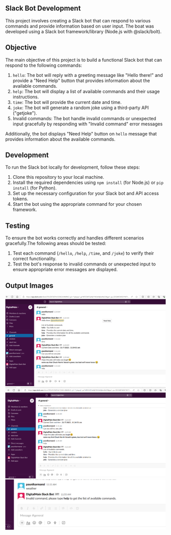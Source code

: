 ## Slack Bot Development

This project involves creating a Slack bot that can respond to various commands and provide information based on user input. The boat was developed using a Slack bot framework/library (Node.js with @slack/bolt).

## Objective

The main objective of this project is to build a functional Slack bot that can respond to the following commands:

1. `hello`: The bot will reply with a greeting message like "Hello there!" and provide a "Need Help" button that provides information about the available commands.
2. `help`: The bot will display a list of available commands and their usage instructions.
3. `time`: The bot will provide the current date and time.
4. `joke`: The bot will generate a random joke using a third-party API ("getjoke").
5. Invalid commands: The bot handle invalid commands or unexpected input gracefully by responding with "Invalid command" error messages

Additionally, the bot displays "Need Help" button on `hello` message that provides information about the available commands.

## Development

To run the Slack bot locally for development, follow these steps:

1. Clone this repository to your local machine.
2. Install the required dependencies using `npm install` (for Node.js) or `pip install` (for Python).
3. Set up the necessary configuration for your Slack bot and API access tokens.
4. Start the bot using the appropriate command for your chosen framework.

## Testing

To ensure the bot works correctly and handles different scenarios gracefully.The following areas should be tested:

1. Test each command (`/hello`, `/help`, `/time`, and `/joke`) to verify their correct functionality.
2. Test the bot's response to invalid commands or unexpected input to ensure appropriate error messages are displayed.

## Output Images

![output1](output1.png)
![output2](output2.png)
![output3](Output3.png)
